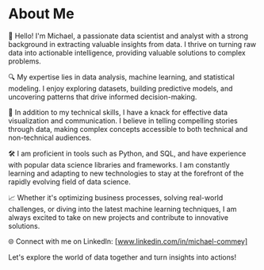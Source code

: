 # About Me

👋 Hello! I'm Michael, a passionate data scientist and analyst with a strong background in extracting valuable insights from data. I thrive on turning raw data into actionable intelligence, providing valuable solutions to complex problems.

🔍 My expertise lies in data analysis, machine learning, and statistical modeling. I enjoy exploring datasets, building predictive models, and uncovering patterns that drive informed decision-making.

🚀 In addition to my technical skills, I have a knack for effective data visualization and communication. I believe in telling compelling stories through data, making complex concepts accessible to both technical and non-technical audiences.

🛠️ I am proficient in tools such as Python, and SQL, and have experience with popular data science libraries and frameworks. I am constantly learning and adapting to new technologies to stay at the forefront of the rapidly evolving field of data science.

📈 Whether it's optimizing business processes, solving real-world challenges, or diving into the latest machine learning techniques, I am always excited to take on new projects and contribute to innovative solutions.

🌐 Connect with me on LinkedIn: [www.linkedin.com/in/michael-commey]

Let's explore the world of data together and turn insights into actions!

<!---
Paamicky/Paamicky is a ✨ special ✨ repository because its `README.md` (this file) appears on your GitHub profile.
You can click the Preview link to take a look at your changes.
--->
